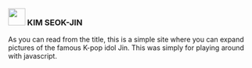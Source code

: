 ### <img src="https://em-content.zobj.net/source/microsoft-teams/337/smirking-face_1f60f.png" width="35px" /> KIM SEOK-JIN
As you can read from the title, this is a simple site where you can expand pictures of the famous K-pop idol Jin. This was simply for playing around with javascript.

